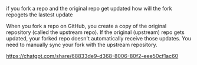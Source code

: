 if you fork a repo and the original repo get updated how will the fork repogets the lastest update

When you fork a repo on GitHub, you create a copy of the original repository (called the upstream repo). If the original (upstream) repo gets updated, your forked repo doesn't automatically receive those updates. 
You need to manually sync your fork with the upstream repository.

https://chatgpt.com/share/68833de9-d368-8006-80f2-eee50cf1ac60